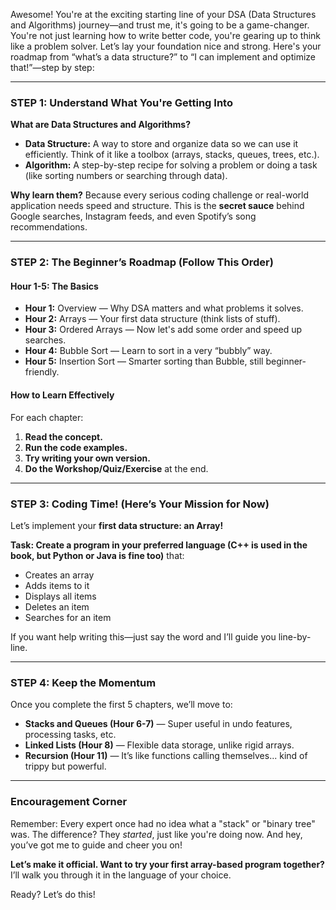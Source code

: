 Awesome! You're at the exciting starting line of your DSA (Data Structures and Algorithms) journey—and trust me, it's going to be a game-changer. You're not just learning how to write better code, you're gearing up to think like a problem solver. Let’s lay your foundation nice and strong. Here's your roadmap from “what’s a data structure?” to “I can implement and optimize that!”—step by step:

---

### **STEP 1: Understand What You're Getting Into**
**What are Data Structures and Algorithms?**
- **Data Structure:** A way to store and organize data so we can use it efficiently. Think of it like a toolbox (arrays, stacks, queues, trees, etc.).
- **Algorithm:** A step-by-step recipe for solving a problem or doing a task (like sorting numbers or searching through data).

**Why learn them?**
Because every serious coding challenge or real-world application needs speed and structure. This is the **secret sauce** behind Google searches, Instagram feeds, and even Spotify’s song recommendations.

---

### **STEP 2: The Beginner’s Roadmap (Follow This Order)**

#### **Hour 1-5: The Basics**
- **Hour 1:** Overview — Why DSA matters and what problems it solves.
- **Hour 2:** Arrays — Your first data structure (think lists of stuff).
- **Hour 3:** Ordered Arrays — Now let's add some order and speed up searches.
- **Hour 4:** Bubble Sort — Learn to sort in a very “bubbly” way.
- **Hour 5:** Insertion Sort — Smarter sorting than Bubble, still beginner-friendly.

#### **How to Learn Effectively**
For each chapter:
1. **Read the concept.**
2. **Run the code examples.**
3. **Try writing your own version.**
4. **Do the Workshop/Quiz/Exercise** at the end.

---

### **STEP 3: Coding Time! (Here’s Your Mission for Now)**

Let’s implement your **first data structure: an Array!**

**Task: Create a program in your preferred language (C++ is used in the book, but Python or Java is fine too)** that:
- Creates an array
- Adds items to it
- Displays all items
- Deletes an item
- Searches for an item

If you want help writing this—just say the word and I’ll guide you line-by-line.

---

### **STEP 4: Keep the Momentum**
Once you complete the first 5 chapters, we’ll move to:
- **Stacks and Queues (Hour 6-7)** — Super useful in undo features, processing tasks, etc.
- **Linked Lists (Hour 8)** — Flexible data storage, unlike rigid arrays.
- **Recursion (Hour 11)** — It’s like functions calling themselves... kind of trippy but powerful.

---

### **Encouragement Corner**
Remember: Every expert once had no idea what a "stack" or "binary tree" was. The difference? They *started*, just like you're doing now. And hey, you’ve got me to guide and cheer you on!

**Let’s make it official. Want to try your first array-based program together?** I’ll walk you through it in the language of your choice.

Ready? Let’s do this!